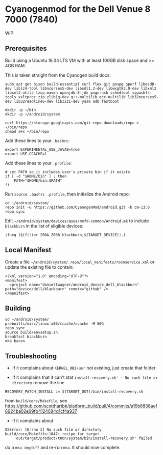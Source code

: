 # Cyanogenmod for the Dell Venue 8 7000 (7840)

WIP

## Prerequisites

Build using a Ubuntu 16.04 LTS VM with at least 100GB disk space and >= 4GB RAM.

This is taken straight from the Cyanogen build docs:
```
sudo apt get bison build-essential curl flex git gnupg gperf libesd0-dev liblz4-tool libncurses5-dev libsdl1.2-dev libwxgtk3.0-dev libxml2 libxml2-utils lzop maven openjdk-8-jdk pngcrush schedtool squashfs-tools xsltproc zip zlib1g-dev g++-multilib gcc-multilib lib32ncurses5-dev lib32readline6-dev lib32z1-dev yasm adb fastboot

mkdir -p ~/bin
mkdir -p ~/android/system

curl https://storage.googleapis.com/git-repo-downloads/repo > ~/bin/repo
chmod a+x ~/bin/repo
```

Add these lines to your `.bashrc`:
```
export EXPERIMENTAL_USE_JAVA8=true
export USE_CCACHE=1
```

Add these lines to your `.profile`:
```
# set PATH so it includes user's private bin if it exists
if [ -d "$HOME/bin" ] ; then
    PATH="$HOME/bin:$PATH"
fi
```

Run `source .bashrc .profile`, then initialize the Android repo:
```
cd ~/android/system/
repo init -u https://github.com/CyanogenMod/android.git -b cm-13.0
repo sync
```

Edit `~/android/system/devices/asus/mofd-common/Android.mk` to include `blackburn` in the list of eligible devices:
```
ifneq ($(filter Z00A Z008 blackburn,$(TARGET_DEVICE)),)
```

## Local Manifest

Create a file `~/android/system/.repo/local_manifests/roomservice.xml` or update the existing file to contain:
```
<?xml version="1.0" encoding="UTF-8"?>
<manifest>
  <project name="danieltwagner/android_device_dell_blackburn" path="device/dell/blackburn" remote="github" />
</manifest>
```

## Building

```
cd ~/android/system/
prebuilts/misc/linux-x86/ccache/ccache -M 50G
repo sync
source build/envsetup.sh
breakfast blackburn
mka bacon
```

## Troubleshooting

- If it complains about `KERNEL_OBJ/usr` not existing, just create that folder

- If it complains that it can't stat `install-recovery.sh' - No such file or directory` remove the line
```
RECOVERY_PATCH_INSTALL := $(TARGET_OUT)/bin/install-recovery.sh
```
from `build/core/Makefile`, see https://github.com/scotthartbti/platform_build/pull/4/commits/a19b8838aef8924ba02e69fb4124084d1cf4a937

- if it complains about
```
OSError: [Errno 2] No such file or directory
build/core/Makefile:1047: recipe for target
    'out/target/product/t00n/system/bin/install-recovery.sh' failed
```
do a `mka imgdiff` and re-run `mka`. It should now complete.